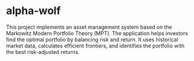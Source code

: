 # alpha-wolf
This project implements an asset management system based on the Markowitz Modern Portfolio Theory (MPT). The application helps investors find the optimal portfolio by balancing risk and return. It uses historical market data, calculates efficient frontiers, and identifies the portfolio with the best risk-adjusted returns.